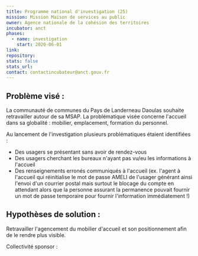 ```yaml
---
title: Programme national d'investigation (25)
mission: Mission Maison de services au public
owner: Agence nationale de la cohésion des territoires
incubator: anct
phases:
  - name: investigation
    start: 2020-06-01
link: 
repository: 
stats: false
stats_url: 
contact: contactincubateur@anct.gouv.fr
---
```

<h2 id="problème-visé-">Problème visé :</h2>
<p>La communauté de communes du Pays de Landerneau Daoulas souhaite retravailler autour de sa MSAP. La problématique visée concerne l'accueil dans sa globalité : mobilier, emplacement, formation du personnel.</p>
<p>Au lancement de l'investigation plusieurs problématiques étaient identifiées :</p>
<ul>
<li>Des usagers se présentant sans avoir de rendez-vous</li>
<li>Des usagers cherchant les bureaux n'ayant pas vu/eu les informations à l'accueil</li>
<li>Des renseignements erronés communiqués à l'accueil (ex. l'agent à l'accueil qui réinitialise le mot de passe AMELI de l'usager générant ainsi l'envoi d'un courrier postal mais surtout le blocage du compte en attendant alors que la personne assurant la permanence pouvait fournir un mot de passe temporaire pour fournir l'information immédiatement !)</li>
</ul>
<h2 id="hypothèses-de-solution-">Hypothèses de solution :</h2>
<p>Retravailler l'agencement du mobilier d'accueil et son positionnement afin de le rendre plus visible. </p>
Collectivité sponsor : 
